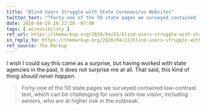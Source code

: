 ```yaml
---
title: "Blind Users Struggle with State Coronavirus Websites"
twitter_text: "“Forty-one of the 50 state pages we surveyed contained low-contrast text, which can be challenging for users with low vision, including seniors, who are at higher risk in the outbreak.”"
date: 2020-04-29 10:22:28 -07:00
tags: [ accessibility ]
ref_url: https://themarkup.org/2020/04/21/blind-users-struggle-with-state-coronavirus-websites
in_reply_to: https://themarkup.org/2020/04/21/blind-users-struggle-with-state-coronavirus-websites
ref_source: The Markup
---
```


I wish I could say this came as a surprise, but having worked with state agencies in the past, it does not surprise me at all. That said, this kind of thing *should never happen*.

> Forty-one of the 50 state pages we surveyed contained low-contrast text, which can be challenging for users with low vision, including seniors, who are at higher risk in the outbreak. 
